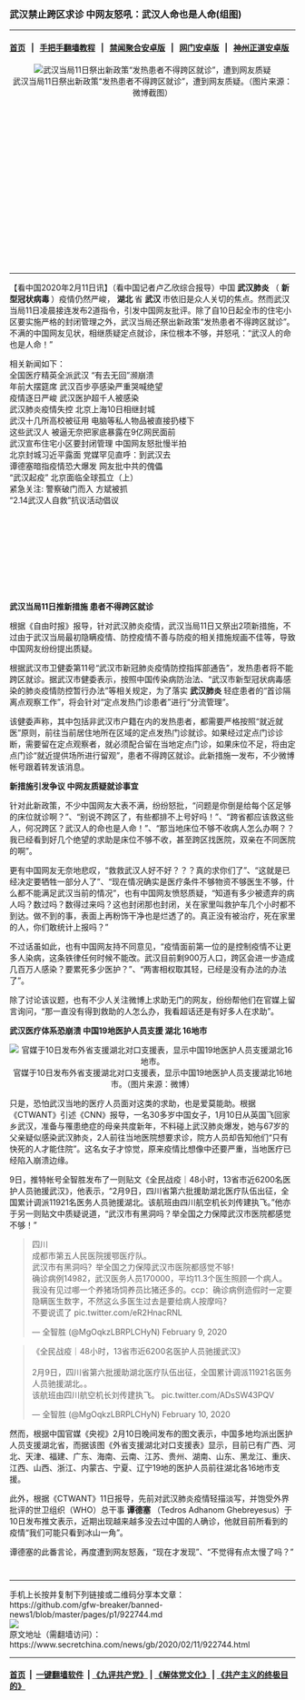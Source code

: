 ### 武汉禁止跨区求诊 中网友怒吼：武汉人命也是人命(组图)
------------------------

#### [首页](https://github.com/gfw-breaker/banned-news1/blob/master/README.md) &nbsp;&nbsp;|&nbsp;&nbsp; [手把手翻墙教程](https://github.com/gfw-breaker/guides/wiki) &nbsp;&nbsp;|&nbsp;&nbsp; [禁闻聚合安卓版](https://github.com/gfw-breaker/bn-android) &nbsp;&nbsp;|&nbsp;&nbsp; [网门安卓版](https://github.com/oGate2/oGate) &nbsp;&nbsp;|&nbsp;&nbsp; [神州正道安卓版](https://github.com/SzzdOgate/update) 



<div class="article_right" style="fone-color:#000">
 <p style="text-align:center">
  <img alt="武汉当局11日祭出新政策“发热患者不得跨区就诊”，遭到网友质疑" src="https://img3.secretchina.com/pic/2020/2-11/p2625141a421259159-ss.jpg"/>
  <br>
   武汉当局11日祭出新政策“发热患者不得跨区就诊”，遭到网友质疑。（图片来源：微博截图）
   <span id="hideid" name="hideid" style="color:red;display:none;">
    <span href="https://www.secretchina.com">
    </span>
   </span>
  </br>
 </p>
 <div id="txt-mid1-t21-2017">
  <ins class="adsbygoogle" data-ad-client="ca-pub-1276641434651360" data-ad-slot="2451032099" style="display:inline-block;width:336px;height:280px">
  </ins>
  

---


  </div>
 </div>
 <p>
  【看中国2020年2月11日讯】（看中国记者卢乙欣综合报导）中国
  <strong>
   <span href="https://www.secretchina.com/news/gb/tag/武汉肺炎" target="_blank">
    武汉肺炎
   </span>
  </strong>
  （
  <strong>
   新型冠状病毒
  </strong>
  ）疫情仍然严峻，
  <strong>
   湖北
  </strong>
  省
  <strong>
   武汉
  </strong>
  市依旧是众人关切的焦点。然而武汉当局11日凌晨接连发布2道指令，引发中国网友批评。除了自10日起全市的住宅小区要实施严格的封闭管理之外，武汉当局还祭出新政策“发热患者不得跨区就诊”。不满的中国网友见状，相继质疑定点就诊，床位根本不够，并怒吼：“武汉人的命也是人命！”
  <span id="hideid" name="hideid" style="color:red;display:none;">
   <span href="https://www.secretchina.com">
   </span>
  </span>
 </p>
 <p>
  相关新闻如下：
  <br>
   <span href="https://www.secretchina.com/news/b5/2020/02/10/922596.html" target="_blank">
    全国医疗精英全派武汉 “有去无回”濒崩溃
   </span>
   <br>
    <span href="https://www.secretchina.com/news/b5/2020/02/10/922647.html" target="_blank">
     年前大摆筵席 武汉百步亭感染严重哭喊绝望
    </span>
    <br>
     <span href="https://www.secretchina.com/news/b5/2020/02/10/922604.html" target="_blank">
      疫情逐日严峻 武汉医护超千人被感染
     </span>
     <br>
      <span href="https://www.secretchina.com/news/b5/2020/02/10/922593.html" target="_blank">
       武汉肺炎疫情失控 北京上海10日相继封城
      </span>
      <br>
       <span href="https://www.secretchina.com/news/b5/2020/02/10/922615.html" target="_blank">
        武汉十几所高校被征用 电脑等私人物品被直接扔楼下
       </span>
       <br>
        <span href="https://www.secretchina.com/news/b5/2020/02/11/922680.html" target="_blank">
         这些武汉人 被逼无奈把家底暴露在9亿网民面前
        </span>
        <br>
         <span href="https://www.secretchina.com/news/b5/2020/02/11/922729.html" target="_blank">
          武汉宣布住宅小区要封闭管理 中国网友怒批慢半拍
         </span>
         <br>
          <span href="https://www.secretchina.com/news/b5/2020/02/11/922710.html" target="_blank">
           北京封城习近平露面 党媒罕见直呼：到武汉去
          </span>
          <br>
           <span href="https://www.secretchina.com/news/b5/2020/02/11/922731.html" target="_blank">
            谭德塞暗指疫情恐大爆发 网友批中共的傀儡
           </span>
           <br>
            <span href="https://www.secretchina.com/news/b5/2020/02/11/922743.html" target="_blank">
             “武汉起疫” 北京面临全球孤立（上）
            </span>
            <br/>
            <span href="https://www.secretchina.com/news/b5/2020/02/10/922643.html" target="_blank">
             紧急关注: 警察破门而入 方斌被抓
            </span>
            <br/>
            <span href="https://www.secretchina.com/news/b5/2020/02/11/922681.html" target="_blank">
             “2.14武汉人自救”抗议活动倡议
            </span>
           </br>
          </br>
         </br>
        </br>
       </br>
      </br>
     </br>
    </br>
   </br>
  </br>
 </p>
 <p>
  <strong>
   武汉当局11日推新措施 患者不得跨区就诊
  </strong>
 </p>
 <p>
  根据《自由时报》报导，针对武汉肺炎疫情，武汉当局11日又祭出2项新措施，不过由于武汉当局最初隐瞒疫情、防控疫情不善与防疫的相关措施规画不佳等，导致中国网友纷纷提出质疑。
 </p>
 <p>
  根据武汉市卫健委第11号“武汉市新冠肺炎疫情防控指挥部通告”，发热患者将不能跨区就诊。据武汉市健委表示，按照中国传染病防治法、“武汉市新型冠状病毒感染的肺炎疫情防控暂行办法”等相关规定，为了落实
  <strong>
   <span href="https://zh.wikipedia.org/wiki/2019新型冠状病毒疫情" target="_blank">
    武汉肺炎
   </span>
  </strong>
  轻症患者的“首诊隔离点观察工作”，将会针对“定点发热门诊患者”进行“分流管理”。
 </p>
 <p>
  该健委声称，其中包括非武汉市户籍在内的发热患者，都需要严格按照“就近就医”原则，前往当前居住地所在区域的定点发热门诊就诊。如果经过定点门诊诊断，需要留在定点观察者，就必须配合留在当地定点门诊，如果床位不足，将由定点门诊“就近提供场所进行留观”，患者不得跨区就诊。此新措施一发布，不少微博帐号跟着转发该消息。
 </p>
 <p>
  <strong>
   新措施引发争议 中网友质疑就诊事宜
  </strong>
 </p>
 <p>
  针对此新政策，不少中国网友大表不满，纷纷怒批，“问题是你倒是给每个区足够的床位就诊啊？”、“别说不跨区了，有些都排不上号好吗！”、“跨省都应该救这些人，何况跨区？武汉人的命也是人命！”、“那当地床位不够不收病人怎么办啊？？我已经看到好几个绝望的求助是床位不够不收，甚至跨区找医院，双亲在不同医院的啊”。
 </p>
 <p>
  更有中国网友无奈地悲叹，“救救武汉人好不好？？？真的求你们了”、“这就是已经决定要牺牲一部分人了”、“现在情况确实是医疗条件不够物资不够医生不够，什么都不能满足武汉当前的情况”，也有中国网友愤怒质疑，“知道有多少被遗弃的病人吗？数过吗？数得过来吗？这也封闭那也封闭，关在家里叫救护车几个小时都不到达。做不到的事，表面上再粉饰干净也是烂透了的。真正没有被治疗，死在家里的人，你们敢统计上报吗？”
 </p>
 <p>
  不过话虽如此，也有中国网友持不同意见，“疫情面前第一位的是控制疫情不让更多人染病，这条铁律任何时候不能改。武汉目前剩900万人口，跨区会进一步造成几百万人感染？要累死多少医护？”、“两害相权取其轻，已经是没有办法的办法了”。
 </p>
 <p>
  除了讨论该议题，也有不少人关注微博上求助无门的网友，纷纷帮他们在官媒上留言询问，“那一直没有得到救助的人怎么办，我看超话还是有好多人在求助”。
 </p>
 <center>
  <div style="max-width: 632px;height:180px; display: none; text-align: center; margin: 0 auto; overflow: hidden;overflow-x: hidden;">
   <div id="taboola-midarticle-thumbnails" style="max-width: 632px;height:180px;overflow: hidden;overflow-x: hidden;">
   </div>
  </div>
  <div>
   <ins class="adsbygoogle" data-ad-client="ca-pub-1276641434651360" data-ad-format="fluid" data-ad-layout="in-article" data-ad-slot="5164544770" style="display:block; text-align:center;">
   </ins>
  </div>
 </center>
 <p>
  <strong>
   武汉医疗体系恐崩溃 中国19地医护人员支援
   <span href="https://www.secretchina.com/news/gb/tag/湖北" target="_blank">
    湖北
   </span>
   16地市
  </strong>
 </p>
 <p style="text-align:center">
  <img alt="官媒于10日发布外省支援湖北对口支援表，显示中国19地医护人员支援湖北16地市。" src="https://img3.secretchina.com/pic/2020/2-11/p2625251a4274114-ss.jpg"/>
  <br/>
  官媒于10日发布外省支援湖北对口支援表，显示中国19地医护人员支援湖北16地市。（图片来源：微博）
 </p>
 <p>
  只是，恐怕武汉当地的医疗人员面对这类的求助，也是爱莫能助。根据《CTWANT》引述《CNN》报导，一名30多岁中国女子，1月10日从英国飞回家乡武汉，准备与罹患绝症的母亲共度新年，不料碰上武汉肺炎爆发，她与67岁的父亲疑似感染武汉肺炎，2人前往当地医院想要求诊，院方人员却告知他们“只有快死的人才能住院”。这名女子才惊觉，原来疫情比想像中还要严重，当地医疗已经陷入崩溃边缘。
 </p>
 <p>
  9日，推特帐号全智胜发布了一则贴文《全民战疫｜48小时，13省市近6200名医护人员驰援武汉》，他表示，“2月9日，四川省第六批援助湖北医疗队伍出征，全国累计调派11921名医务人员驰援湖北。该航班由四川航空机长刘传建执飞。”他亦于另一则贴文中质疑说道，“武汉市有黑洞吗？举全国之力保障武汉市医院都感觉不够！”
 </p>
 <blockquote class="twitter-tweet">
  <p dir="ltr" lang="zh">
   四川
   <br/>
   成都市第五人民医院援鄂医疗队。
   <br/>
   武汉市有黑洞吗？举全国之力保障武汉市医院都感觉不够！
   <br/>
   确诊病例14982，武汉医务人员170000，平均11.3个医生照顾一个病人。
   <br/>
   我没有见过哪一个养猪场饲养员比猪还多的。ccp：确诊病例造假时一定要隐瞒医生数字，不然这么多医生过去是要给病人按摩吗？
   <br/>
   不要说谎了
   <span href="https://t.co/eR2HnacRNL">
    pic.twitter.com/eR2HnacRNL
   </span>
  </p>
  — 全智胜 (@MgOqkzLBRPLCHyN)
  <span href="https://twitter.com/MgOqkzLBRPLCHyN/status/1226485714704949249?ref_src=twsrc%5Etfw">
   February 9, 2020
  </span>
 </blockquote>
 <blockquote class="twitter-tweet">
  <p dir="ltr" lang="zh">
   《全民战疫｜48小时，13省市近6200名医护人员驰援武汉》
   <br/>
   <br/>
   2月9日，四川省第六批援助湖北医疗队伍出征，全国累计调派11921名医务人员驰援湖北。。
   <br/>
   该航班由四川航空机长刘传建执飞。
   <span href="https://t.co/ADsSW43PQV">
    pic.twitter.com/ADsSW43PQV
   </span>
  </p>
  — 全智胜 (@MgOqkzLBRPLCHyN)
  <span href="https://twitter.com/MgOqkzLBRPLCHyN/status/1226709429166333957?ref_src=twsrc%5Etfw">
   February 10, 2020
  </span>
 </blockquote>
 <p>
  然而，根据中国官媒《央视》2月10日晚间发布的图文表示，中国多地均派出医护人员支援湖北省，而据该图《外省支援湖北对口支援表》显示，目前已有广西、河北、天津、福建、广东、海南、云南、江苏、贵州、湖南、山东、黑龙江、重庆、江西、山西、浙江、内蒙古、宁夏、辽宁19地的医护人员前往湖北各16地市支援。
 </p>
 <p>
  此外，根据《CTWANT》11日报导，先前对武汉肺炎疫情轻描淡写，并饱受外界批评的世卫组织（WHO）总干事
  <strong>
   <span href="https://www.secretchina.com/news/gb/tag/谭德塞" target="_blank">
    谭德塞
   </span>
  </strong>
  （Tedros Adhanom Ghebreyesus）于10日发布推文表示，近期出现越来越多没去过中国的人确诊，他就目前所看到的疫情“我们可能只看到冰山一角”。
 </p>
 <p>
  谭德塞的此番言论，再度遭到网友怒轰，“现在才发现”、“不觉得有点太慢了吗？”
 </p>
 <p style="text-align: center;">
  <center>
   <div>
    <div id="txt-mid2-t22-2017" style="display: block;  max-height: 351px;  overflow: hidden;">
     <div id="SC-21xxx">
     </div>
     <ins class="adsbygoogle" data-ad-client="ca-pub-1276641434651360" data-ad-format="auto" data-ad-slot="4301710469" data-full-width-responsive="true" style="display:block">
     </ins>
    </div>
   </div>
  </center>
  <div style="padding-top:12px;">
  </div>
 </p>
</div>

<hr/>
手机上长按并复制下列链接或二维码分享本文章：<br/>
https://github.com/gfw-breaker/banned-news1/blob/master/pages/p1/922744.md <br/>
<a href='https://github.com/gfw-breaker/banned-news1/blob/master/pages/p1/922744.md'><img src='https://github.com/gfw-breaker/banned-news1/blob/master/pages/p1/922744.md.png'/></a> <br/>
原文地址（需翻墙访问）：https://www.secretchina.com/news/gb/2020/02/11/922744.html


------------------------
#### [首页](https://github.com/gfw-breaker/banned-news1/blob/master/README.md) &nbsp;|&nbsp; [一键翻墙软件](https://github.com/gfw-breaker/nogfw/blob/master/README.md) &nbsp;| [《九评共产党》](https://github.com/gfw-breaker/9ping.md/blob/master/README.md#九评之一评共产党是什么) | [《解体党文化》](https://github.com/gfw-breaker/jtdwh.md/blob/master/README.md) | [《共产主义的终极目的》](https://github.com/gfw-breaker/gczydzjmd.md/blob/master/README.md)


<img src='http://gfw-breaker.win/banned-news/pages/p1/922744.md' width='0px' height='0px'/>